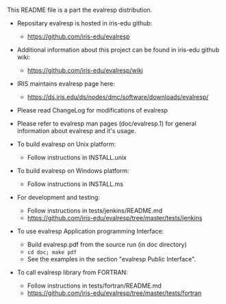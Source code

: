 
This README file is a part the evalresp distribution.

- Repositary evalresp is hosted in iris-edu github: 
   * https://github.com/iris-edu/evalresp

- Additional information about this project can be found in iris-edu
  github wiki:
   * https://github.com/iris-edu/evalresp/wiki

- IRIS maintains evalresp page here:
   * https://ds.iris.edu/ds/nodes/dmc/software/downloads/evalresp/

- Please read ChangeLog for modifications of evalresp

- Please refer to evalresp man pages (doc/evalresp.1) for general
  information about evalresp and it's usage.

- To build evalresp on Unix platform:
   * Follow instructions in INSTALL.unix
     
- To build evalresp on Windows platform:
   * Follow instructions in INSTALL.ms

- For development and testing:
   * Follow instructions in tests/jenkins/README.md
   * https://github.com/iris-edu/evalresp/tree/master/tests/jenkins

- To use evalresp Application programming Interface:
   * Build evalresp.pdf from the source run (in doc directory)
   * `cd doc; make pdf`
   * See the examples in the section "evalresp Public Interface".

- To call evalresp library from FORTRAN:
   * Follow instructions in tests/fortran/README.md
   * https://github.com/iris-edu/evalresp/tree/master/tests/fortran
